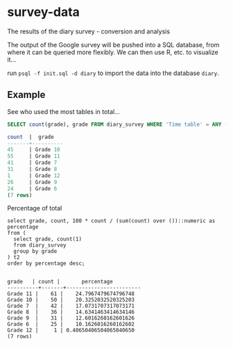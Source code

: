 survey-data
===========

The results of the diary survey - conversion and analysis

The output of the Google survey will be pushed into a SQL database, from where it
can be queried more flexibly. We can then use R, etc. to visualize it...

run `psql -f init.sql -d diary` to import the data into the database `diary`.

## Example

See who used the most tables in total...

```sql
SELECT count(grade), grade FROM diary_survey WHERE 'Time table' = ANY (info) GROUP BY grade;

count  |  grade   
-------+----------
45     | Grade 10
55     | Grade 11
41     | Grade 7
31     | Grade 8
1      | Grade 12
26     | Grade 9
24     | Grade 6
(7 rows)
```

Percentage of total

```
select grade, count, 100 * count / (sum(count) over ())::numeric as percentage
from (
  select grade, count(1)
  from diary_survey
  group by grade
) t2
order by percentage desc;


grade   | count |       percentage       
----------+-------+------------------------
Grade 11 |    61 |    24.7967479674796748
Grade 10 |    50 |    20.3252032520325203
Grade 7  |    42 |    17.0731707317073171
Grade 8  |    36 |    14.6341463414634146
Grade 9  |    31 |    12.6016260162601626
Grade 6  |    25 |    10.1626016260162602
Grade 12 |     1 | 0.40650406504065040650
(7 rows)
```
